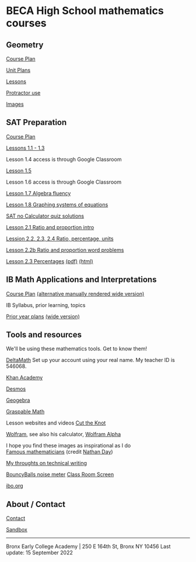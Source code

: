 
# BECA High School mathematics courses

## Geometry

[Course Plan](https://raw.githubusercontent.com/chrishuson/course-files/master/Geom2023/Plan-Geom2022-23.pdf)

[Unit Plans](https://raw.githubusercontent.com/chrishuson/course-files/master/Geom2023/Plan-Geom-Units.pdf)

[Lessons](geometry)

[Protractor use](https://www.geogebra.org/m/tnp9hxsd)

[Images](geometry-images.md)

## SAT Preparation

[Course Plan](SAT2023/plan-SAT2023)

[Lessons 1.1 - 1.3](SAT2023/01-Slides-Algebra)

Lesson 1.4 access is through Google Classroom

[Lesson 1.5](SAT2023/01b-Slides-Algebra)

Lesson 1.6 access is through Google Classroom

[Lesson 1.7 Algebra fluency](SAT2023/01-7-Slides-Fluency)

[Lesson 1.8 Graphing systems of equations](SAT2023/01-8-Slides-graphing-systems)

[SAT no Calculator quiz solutions](SAT2023/SAT-Quiz-solutions-22Sept.pdf)

[Lesson 2.1 Ratio and proportion intro](SAT2023/02-1-ratios+quiz-review)

[Lession 2.2, 2.3, 2.4 Ratio, percentage, units](SAT2023/02-2+Khan-ratios)

[Lesson 2.2b Ratio and proportion word problems](SAT2023/02-2b-ratio-problems)

[Lesson 2.3 Percentages](SAT2023/02-3-Percent) [(pdf)](SAT2023/02-3-Percent.pdf) [(html)](SAT2023/02-3-Percent_html)

## IB Math Applications and Interpretations

[Course Plan](IB2023/Plan_IB2023) [(alternative manually rendered wide version)](IB2023/Plan_IB2023-wide)

IB Syllabus, prior learning, topics

[Prior year plans](IB2023/Plan_IB-archive) [(wide version)](IB2023/Plan_IB-wide-archive)

## Tools and resources
We'll be using these mathematics tools. Get to know them!

[DeltaMath](https://www.deltamath.com) Set up your account using your real name. My teacher ID is 546068.

[Khan Academy](https://www.khanacademy.org/sat)

[Desmos](https://www.desmos.com/calculator)

[Geogebra](https://www.geogebra.org/geometry)

[Graspable Math](https://graspablemath.com/canvas)

Lesson websites and videos
[Cut the Knot](https://www.cut-the-knot.org/geometry.shtml)

[Wolfram](https://mathworld.wolfram.com/topics/Geometry.html), see also his calculator, [Wolfram Alpha](https://www.wolframalpha.com/)

I hope you find these images as inspirational as I do  
[Famous mathematicians](MathematiciansoftheWorld_NathanDay.pdf)
(credit [Nathan Day](https://mrdaymaths.com/blog/category/displays/))

[My throughts on technical writing](Written-work)


[BouncyBalls noise meter](https://bouncyballs.org/)
[Class Room Screen](https://classroomscreen.com/)

[ibo.org](https://ibo.org)  

## About / Contact
[Contact](Contact)

[Sandbox](sandbox)


-------
Bronx Early College Academy | 250 E 164th St, Bronx NY 10456
Last update: 15 September 2022